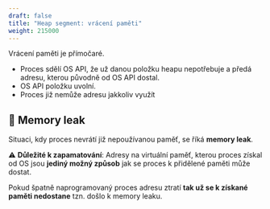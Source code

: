 ```yaml
---
draft: false
title: "Heap segment: vrácení paměti"
weight: 215000
---
```


Vrácení paměti je přímočaré.

- Proces sdělí OS API, že už danou položku heapu nepotřebuje a předá adresu, kterou původně od OS API dostal.
- OS API položku uvolní.
- Proces již nemůže adresu jakkoliv využít

## 🐛 Memory leak

Situaci, kdy proces nevrátí již nepoužívanou paměť, se říká **memory leak**.

<div class="note-blue">

⚠️ **Důležité k zapamatování**: Adresy na virtuální paměť, kterou proces získal od OS jsou **jediný možný způsob** jak se proces k přidělené paměti může dostat. 

Pokud špatně naprogramovaný proces adresu ztratí **tak už se k získané paměti nedostane** tzn. došlo k memory leaku.

</div>


